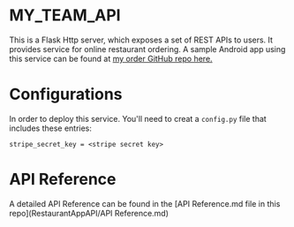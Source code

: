 # MY_TEAM_API
This is a Flask Http server, which exposes a set of REST APIs to users. It provides service for online restaurant ordering. A sample Android app using this service can be found at [my order GitHub repo here.](https://github.com/CristianoYL/RestaurantAndroidApp)
# Configurations
In order to deploy this service. You'll need to creat a ```config.py``` file that includes these entries:
```
stripe_secret_key = <stripe secret key>
```
# API Reference
A detailed API Reference can be found in the [API Reference.md file in this repo](RestaurantAppAPI/API Reference.md)
